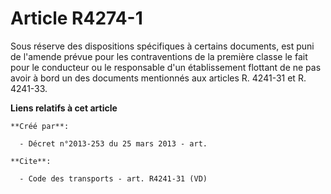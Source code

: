 # Article R4274-1

Sous réserve des dispositions spécifiques à certains documents, est puni de l'amende prévue pour les contraventions de la
première classe le fait pour le conducteur ou le responsable d'un établissement flottant de ne pas avoir à bord un des
documents mentionnés aux articles R. 4241-31 et R. 4241-33.

**Liens relatifs à cet article**

	**Créé par**:

	  - Décret n°2013-253 du 25 mars 2013 - art.

	**Cite**:

	  - Code des transports - art. R4241-31 (VD)
